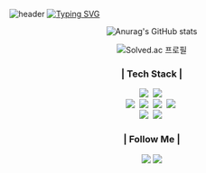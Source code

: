![header](https://capsule-render.vercel.app/api?type=waving&color=0:00c6ff,100:0072ff&section=header&height=100)
[![Typing SVG](https://readme-typing-svg.demolab.com?font=Alkatra&weight=500&size=45&duration=3500&pause=3000&color=F7F7F7&multiline=true&random=false&width=1000&height=100&lines=Welcome+to+MalgCheong's+GitHub!%F0%9F%91%8B)](https://git.io/typing-svg)

<div align="center">
  
  ![Anurag's GitHub stats](https://github-readme-stats.vercel.app/api?username=malgcheong&show_icons=true&theme=github_dark)

</div>
<div align="center">

  ![Solved.ac 프로필](http://mazassumnida.wtf/api/v2/generate_badge?boj=skacjddn)

</div>

<h3 align="center">| Tech Stack |</h3>
<p align="center">
  <img src="https://img.shields.io/badge/Java-007396?style=flat-square&logo=Java&logoColor=white"/></a>&nbsp
  <img src="https://img.shields.io/badge/Javascript-ffb13b?style=flat-square&logo=javascript&logoColor=white"/></a>&nbsp 
  <br>
  <img src="https://img.shields.io/badge/Spring-6DB33F?style=flat-square&logo=Spring&logoColor=white"/></a>&nbsp
  <img src="https://img.shields.io/badge/SpringBoot-6DB33F?style=flat-square&logo=SpringBoot&logoColor=white"/></a>&nbsp 
  <img src="https://img.shields.io/badge/Node.js-339933?style=flat-square&logo=Node.js&logoColor=white"/></a>&nbsp
  <img src="https://img.shields.io/badge/Express-000000?style=flat-square&logo=Express&logoColor=white"/></a>&nbsp
  <br>
  <img src="https://img.shields.io/badge/Oracle-FF0000?style=flat-square&logo=Oracle&logoColor=white"/></a>&nbsp 
  <img src="https://img.shields.io/badge/Mysql-E6B91E?style=flat-square&logo=MySql&logoColor=white"/></a>&nbsp 
</p>

<h3 align="center">| Follow Me |</h3>
<p align="center">
  <a href="https://malgcheong.notion.site/4987ea34e5684cbabbea7bb9b39c1d6f?pvs=4" target="_blank"><img src="https://img.shields.io/badge/Notion-636e72?style=plastic&logo=notion&logoColor=white&text=Resume"/></a>
  <a href="mailto:skacjddn7@gmail.com"><img src="https://img.shields.io/badge/Gmail-d14836?style=plastic&logo=Gmail&logoColor=white"/></a>
</p>


